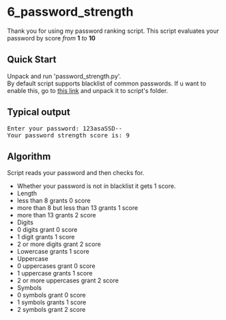 # 6_password_strength
Thank you for using my password ranking script.
This script evaluates your password by score *from* __1__ *to* __10__
## Quick Start
Unpack and run 'password_strength.py'.  
By default script supports blacklist of common passwords. 
If u want to enable this, go to [this link](http://web.archive.org/web/20130605082350/http://isdpodcast.com/files/62kcmnpass.tar.gz)
and unpack it to script's folder.
## Typical output
<pre>Enter your password: 123asaSSD--
Your password strength score is: 9</pre>
## Algorithm
Script reads your password and then checks for.
- Whether your password is not in blacklist it gets 1 score.
- Length
 - less than 8 grants 0 score
 - more than 8 but less than 13 grants 1 score
 - more than 13 grants 2 score
- Digits
 - 0 digits grant 0 score
 - 1 digit grants 1 score
 - 2 or more digits grant 2 score
- Lowercase grants 1 score
- Uppercase
 - 0 uppercases grant 0 score
 - 1 uppercase grants 1 score
 - 2 or more uppercases grant 2 score
- Symbols
 - 0 symbols grant 0 score
 - 1 symbols grants 1 score
 - 2 symbols grant 2 score
 
